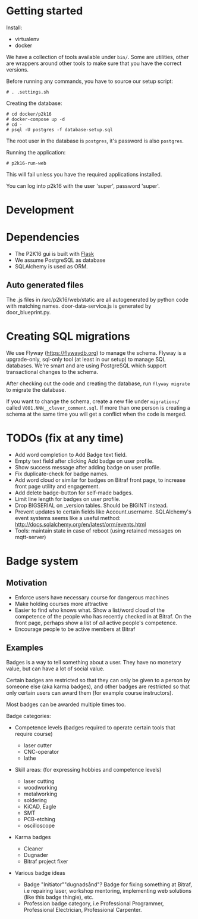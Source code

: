 # Getting started

Install:

- virtualenv
- docker

We have a collection of tools available under `bin/`. Some are utilities, other are wrappers around other tools to
make sure that you have the correct versions.

Before running any commands, you have to source our setup script:

    # . .settings.sh

Creating the database:

    # cd docker/p2k16
    # docker-compose up -d
    # cd -
    # psql -U postgres -f database-setup.sql

The root user in the database is `postgres`, it's password is also `postgres`.

Running the application:

    # p2k16-run-web

This will fail unless you have the required applications installed.

You can log into p2k16 with the user 'super', password 'super'.

# Development

# Dependencies

* The P2K16 gui is built with [Flask](http://flask.pocoo.org)
* We assume PostgreSQL as database
* SQLAlchemy is used as ORM.

## Auto generated files

The .js files in /src/p2k16/web/static are all autogenerated by python code with matching names. door-data-service.js is
generated by door_blueprint.py.

# Creating SQL migrations

We use Flyway (https://flywaydb.org) to manage the schema. Flyway is a upgrade-only, sql-only tool (at least in our
setup) to manage SQL databases. We're smart and are using PostgreSQL which support transactional changes to the schema.

After checking out the code and creating the database, run `flyway migrate` to migrate the database.

If you want to change the schema, create a new file under `migrations/` called `V001.NNN__clever_comment.sql`. If more
than one person is creating a schema at the same time you will get a conflict when the code is merged.

# TODOs (fix at any time)

* Add word completion to Add Badge text field.
* Empty text field after clicking Add badge on user profile.
* Show success message after adding badge on user profile.
* Fix duplicate-check for badge names.
* Add word cloud or similar for badges on Bitraf front page, to increase front page utility and engagement.
* Add delete badge-button for self-made badges.
* Limit line length for badges on user profile.
* Drop BIGSERIAL on _version tables. Should be BIGINT instead.
* Prevent updates to certain fields like Account.username.
  SQLAlchemy's event systems seems like a useful method: http://docs.sqlalchemy.org/en/latest/orm/events.html
* Tools: maintain state in case of reboot (using retained messages on mqtt-server)

# Badge system

## Motivation

* Enforce users have necessary course for dangerous machines
* Make holding courses more attractive
* Easier to find who knows what. Show a list/word cloud of the competence of the people who has recently checked in at
  Bitraf. On the front page, perhaps show a list of *all* active people's competence.
* Encourage people to be active members at Bitraf

## Examples

Badges is a way to tell something about a user. They have no monetary value, but can have a lot of social value.

Certain badges are restricted so that they can only be given to a person by someone else (aka karma badges), and other
badges are restricted so that only certain users can award them (for example course instructors).

Most badges can be awarded multiple times too.

Badge categories:

* Competence levels (badges required to operate certain tools that require course)

    - laser cutter
    - CNC-operator
    - lathe

* Skill areas: (for expressing hobbies and competence levels)

    - laser cutting
    - woodworking
    - metalworking
    - soldering
    - KiCAD, Eagle
    - SMT
    - PCB-etching
    - oscilloscope

* Karma badges

    - Cleaner
    - Dugnader
    - Bitraf project fixer

* Various badge ideas
    - Badge "Initiator"\"dugnadsånd"? Badge for fixing something at Bitraf, i.e repairing laser, workshop mentoring, implementing web solutions (like this badge thingie), etc.
    - Profession badge category, i.e Professional Programmer, Professional Electrician, Professional Carpenter.
